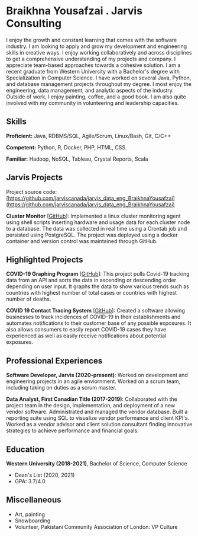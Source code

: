 # Braikhna Yousafzai . Jarvis Consulting

I enjoy the growth and constant learning that comes with the software industry. I am looking to apply and grow my development and engineering skills in creative ways. I enjoy working collaboratively and across disciplines to get a comprehensive understanding of my projects and company. I appreciate team-based approaches towards a cohesive solution. I am a recent graduate from Western University with a Bachelor's degree with Specialization in Computer Science. I have worked on several Java, Python, and database management projects throughout my degree. I most enjoy the engineering, data management, and analytic aspects of the industry. Outside of work, I enjoy painting, coffee, and a good book. I am also quite involved with my community in volunteering and leadership capacities.

## Skills

**Proficient:** Java, RDBMS/SQL, Agile/Scrum, Linux/Bash, Git, C/C++

**Competent:** Python, R, Docker, PHP, HTML, CSS

**Familiar:** Hadoop, NoSQL, Tableau, Crystal Reports, Scala

## Jarvis Projects

Project source code: [https://github.com/jarviscanada/jarvis_data_eng_BraikhnaYousafzai](https://github.com/jarviscanada/jarvis_data_eng_BraikhnaYousafzai)


**Cluster Monitor** [[GitHub](https://github.com/jarviscanada/jarvis_data_eng_BraikhnaYousafzai/tree/masterhttps://github.com/jarviscanada/jarvis_data_eng_BraikhnaYousafzai/tree/master/linux_sql)]: Implemented a linux cluster monitoring agent using shell scripts inserting hardware and usage data for each cluster node to a database. The data was collected in real time using a Crontab job and persisted using PostgreSQL. The project was deployed using a docker container and version control was maintained through GitHub.


## Highlighted Projects
**COVID-19 Graphing Program** [[GitHub](https://github.com/bmaqs/CS3307-Assignments/tree/master/A1)]: This project pulls Covid-19 tracking data from an API and sorts the data in ascending or descending order depending on user input. It graphs the data to show various trends such as countries with highest number of total cases or countries with highest number of deaths.

**COVID 19 Contact Tracing System** [[GitHub](https://github.com/bmaqs/CS3307-Assignments/tree/master/Group-45-Project)]: Created a software allowing businesses to track incidences of COVID-19 in their establishments and automates notifications to their customer base of any possible exposures. It also allows consumers to easily report COVID-19 cases they have experienced as well as easily receive notifications about potential exposures.


## Professional Experiences

**Software Developer, Jarvis (2020-present)**: Worked on development and engineering projects in an agile enviornment. Worked on a scrum team, including taking on duties as a scrum master.

**Data Analyst, First Canadian Title (2017-2019)**: Collaborated with the project team in the design, implementation, and deployment of a new vendor software. Administrated and managed the vendor database. Built a reporting suite using SQL to visualize vendor performance and client KPI's. Worked as a vendor advisor and client solution consultant finding innovative strategies to achieve performance and financial goals.


## Education
**Western University (2018-2021)**, Bachelor of Science, Computer Science
- Dean's List (2020, 2021)
- GPA: 3.7/4.0


## Miscellaneous
- Art, painting
- Snowboarding
- Volunteer, Pakistani Community Association of London: VP Culture